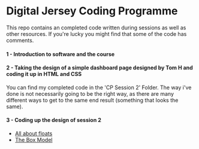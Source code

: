 # Digital Jersey Coding Programme

This repo contains an completed code written during sessions as well as other resources.  If you're lucky you might find that some of the code has comments.

#### 1 - Introduction to software and the course

#### 2 - Taking the design of a simple dashboard page designed by Tom H and coding it up in HTML and CSS
You can find my completed code in the 'CP Session 2' Folder.  The way i've done is not necessarily going to be the right way, as there are many different ways to get to the same end result (something that looks the same). 

#### 3 - Coding up the design of session 2

* [All about floats](https://css-tricks.com/all-about-floats/)
* [The Box Model](http://blog.teamtreehouse.com/box-sizing-secret-simple-css-layouts)
